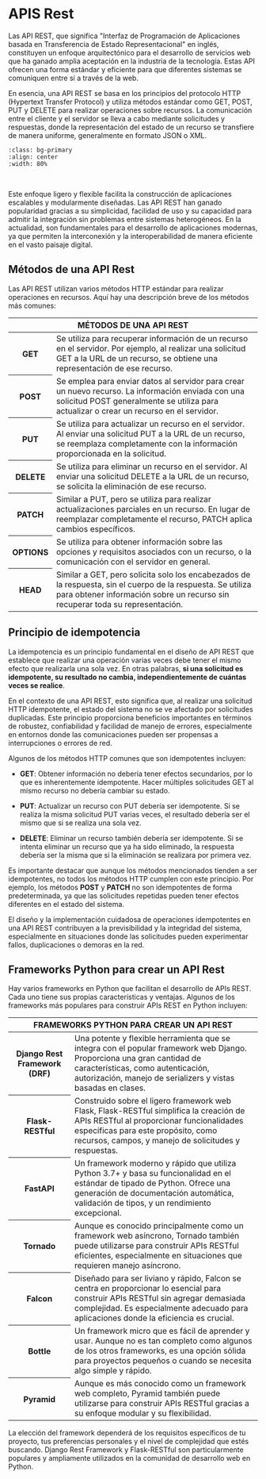 # APIS Rest
Las API REST, que significa "Interfaz de Programación de Aplicaciones basada en Transferencia de Estado Representacional" en inglés, constituyen un enfoque arquitectónico para el desarrollo de servicios web que ha ganado amplia aceptación en la industria de la tecnología. Estas API ofrecen una forma estándar y eficiente para que diferentes sistemas se comuniquen entre sí a través de la web.

En esencia, una API REST se basa en los principios del protocolo HTTP (Hypertext Transfer Protocol) y utiliza métodos estándar como GET, POST, PUT y DELETE para realizar operaciones sobre recursos. La comunicación entre el cliente y el servidor se lleva a cabo mediante solicitudes y respuestas, donde la representación del estado de un recurso se transfiere de manera uniforme, generalmente en formato JSON o XML.

```{image} ../../images/flask/01.png
:class: bg-primary
:align: center
:width: 80%
```

</br>

Este enfoque ligero y flexible facilita la construcción de aplicaciones escalables y modularmente diseñadas. Las API REST han ganado popularidad gracias a su simplicidad, facilidad de uso y su capacidad para admitir la integración sin problemas entre sistemas heterogéneos. En la actualidad, son fundamentales para el desarrollo de aplicaciones modernas, ya que permiten la interconexión y la interoperabilidad de manera eficiente en el vasto paisaje digital.


## Métodos de una API Rest
Las API REST utilizan varios métodos HTTP estándar para realizar operaciones en recursos. Aquí hay una descripción breve de los métodos más comunes:

<table class="table table-bordered my-table-border">
  <thead>
    <tr class="my-table-header">
      <th class="text-center my-table-header" colspan="4">MÉTODOS DE UNA API REST</th>
    </tr>
  </thead>
  <tbody>
    <tr>
      <th class="left-header" scope="row">GET</th>
      <td  colspan="3">Se utiliza para recuperar información de un recurso en el servidor. Por ejemplo, al realizar una solicitud GET a la URL de un recurso, se obtiene una representación de ese recurso.</td>
    </tr>
     <tr>
      <th class="left-header" scope="row">POST</th>
      <td  colspan="3">Se emplea para enviar datos al servidor para crear un nuevo recurso. La información enviada con una solicitud POST generalmente se utiliza para actualizar o crear un recurso en el servidor.</td>
    </tr>
    <tr>
      <th class="left-header" scope="row">PUT</th>
      <td  colspan="3">Se utiliza para actualizar un recurso en el servidor. Al enviar una solicitud PUT a la URL de un recurso, se reemplaza completamente con la información proporcionada en la solicitud. </td>
    </tr>
    <th class="left-header" scope="row">DELETE</th>
      <td  colspan="3">Se utiliza para eliminar un recurso en el servidor. Al enviar una solicitud DELETE a la URL de un recurso, se solicita la eliminación de ese recurso.</td>
    </tr>
     <tr>
      <th scope="row" class="left-header">PATCH</th>
      <td  colspan="3">Similar a PUT, pero se utiliza para realizar actualizaciones parciales en un recurso. En lugar de reemplazar completamente el recurso, PATCH aplica cambios específicos.</td>
    </tr>
    <tr>
      <th scope="row" class="left-header">OPTIONS</th>
      <td  colspan="3">Se utiliza para obtener información sobre las opciones y requisitos asociados con un recurso, o la comunicación con el servidor en general.</td>
    </tr>
    <tr>
      <th scope="row" class="left-header">HEAD</th>
      <td  colspan="3">Similar a GET, pero solicita solo los encabezados de la respuesta, sin el cuerpo de la respuesta. Se utiliza para obtener información sobre un recurso sin recuperar toda su representación.</td>
    </tr>
  </tbody>
</table>

## Principio de idempotencia
La idempotencia es un principio fundamental en el diseño de API REST que establece que realizar una operación varias veces debe tener el mismo efecto que realizarla una sola vez. En otras palabras, **si una solicitud es idempotente, su resultado no cambia, independientemente de cuántas veces se realice**.

En el contexto de una API REST, esto significa que, al realizar una solicitud HTTP idempotente, el estado del sistema no se ve afectado por solicitudes duplicadas. Este principio proporciona beneficios importantes en términos de robustez, confiabilidad y facilidad de manejo de errores, especialmente en entornos donde las comunicaciones pueden ser propensas a interrupciones o errores de red.

Algunos de los métodos HTTP comunes que son idempotentes incluyen:

- **GET**: Obtener información no debería tener efectos secundarios, por lo que es inherentemente idempotente. Hacer múltiples solicitudes GET al mismo recurso no debería cambiar su estado.

- **PUT**: Actualizar un recurso con PUT debería ser idempotente. Si se realiza la misma solicitud PUT varias veces, el resultado debería ser el mismo que si se realiza una sola vez.

- **DELETE**: Eliminar un recurso también debería ser idempotente. Si se intenta eliminar un recurso que ya ha sido eliminado, la respuesta debería ser la misma que si la eliminación se realizara por primera vez.

Es importante destacar que aunque los métodos mencionados tienden a ser idempotentes, no todos los métodos HTTP cumplen con este principio. Por ejemplo, los métodos **POST** y **PATCH** no son idempotentes de forma predeterminada, ya que las solicitudes repetidas pueden tener efectos diferentes en el estado del sistema.

El diseño y la implementación cuidadosa de operaciones idempotentes en una API REST contribuyen a la previsibilidad y la integridad del sistema, especialmente en situaciones donde las solicitudes pueden experimentar fallos, duplicaciones o demoras en la red.

## Frameworks Python para crear un API Rest
Hay varios frameworks en Python que facilitan el desarrollo de APIs REST. Cada uno tiene sus propias características y ventajas. Algunos de los frameworks más populares para construir APIs REST en Python incluyen:


<table class="table table-bordered my-table-border">
  <thead>
    <tr class="my-table-header">
      <th class="text-center my-table-header" colspan="4">FRAMEWORKS PYTHON PARA CREAR UN API REST</th>
    </tr>
  </thead>
  <tbody>
    <tr>
      <th class="left-header" scope="row">Django Rest Framework (DRF)</th>
      <td  colspan="3">Una potente y flexible herramienta que se integra con el popular framework web Django. Proporciona una gran cantidad de características, como autenticación, autorización, manejo de serializers y vistas basadas en clases.</td>
    </tr>
     <tr>
      <th class="left-header" scope="row">Flask-RESTful</th>
      <td  colspan="3">Construido sobre el ligero framework web Flask, Flask-RESTful simplifica la creación de APIs RESTful al proporcionar funcionalidades específicas para este propósito, como recursos, campos, y manejo de solicitudes y respuestas.</td>
    </tr>
    <tr>
      <th class="left-header" scope="row">FastAPI</th>
      <td  colspan="3">Un framework moderno y rápido que utiliza Python 3.7+ y basa su funcionalidad en el estándar de tipado de Python. Ofrece una generación de documentación automática, validación de tipos, y un rendimiento excepcional.</td>
    </tr>
    <th class="left-header" scope="row">Tornado</th>
      <td  colspan="3">Aunque es conocido principalmente como un framework web asíncrono, Tornado también puede utilizarse para construir APIs RESTful eficientes, especialmente en situaciones que requieren manejo asíncrono.</td>
    </tr>
     <tr>
      <th scope="row" class="left-header">Falcon</th>
      <td  colspan="3">Diseñado para ser liviano y rápido, Falcon se centra en proporcionar lo esencial para construir APIs RESTful sin agregar demasiada complejidad. Es especialmente adecuado para aplicaciones donde la eficiencia es crucial.</td>
    </tr>
    <tr>
      <th scope="row" class="left-header">Bottle</th>
      <td  colspan="3">Un framework micro que es fácil de aprender y usar. Aunque no es tan completo como algunos de los otros frameworks, es una opción sólida para proyectos pequeños o cuando se necesita algo simple y rápido.</td>
    </tr>
    <tr>
      <th scope="row" class="left-header">Pyramid</th>
      <td  colspan="3">Aunque es más conocido como un framework web completo, Pyramid también puede utilizarse para construir APIs RESTful gracias a su enfoque modular y su flexibilidad.</td>
    </tr>
  </tbody>
</table>


La elección del framework dependerá de los requisitos específicos de tu proyecto, tus preferencias personales y el nivel de complejidad que estés buscando. Django Rest Framework y Flask-RESTful son particularmente populares y ampliamente utilizados en la comunidad de desarrollo web en Python.

